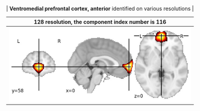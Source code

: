


| **Ventromedial prefrontal cortex, anterior** identified on various resolutions |

| 128 resolution, the component index number is 116|  
|:---:|  
| ![Component 128](../128/final/116.jpg "From component 128: Ventromedial prefrontal cortex, anterior") |